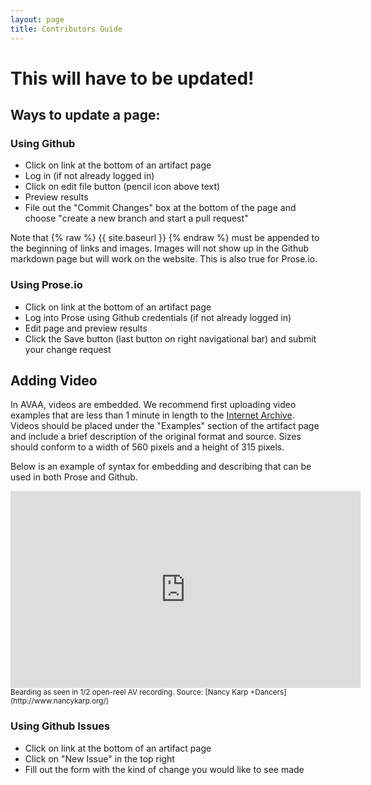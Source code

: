 ```yaml
---
layout: page
title: Contributors Guide
---
```


# This will have to be updated!

## Ways to update a page:


### Using Github

- Click on link at the bottom of an artifact page
- Log in (if not already logged in)
- Click on edit file button (pencil icon above text)
- Preview results
- File out the "Commit Changes" box at the bottom of the page and choose "create a new branch and start a pull request"

Note that {% raw %} {{ site.baseurl }} {% endraw %} must be appended to the beginning of links and images. Images will not show up in the Github markdown page but will work on the website. This is also true for Prose.io.

### Using Prose.io

- Click on link at the bottom of an artifact page
- Log into Prose using Github credentials (if not already logged in)
- Edit page and preview results
- Click the Save button (last button on right navigational bar) and submit your change request

## Adding Video

In AVAA, videos are embedded. We recommend first uploading video examples that are less than 1 minute in length to the [Internet Archive](https://archive.org/). Videos should be placed under the "Examples" section of the artifact page and include a brief description of the original format and source. Sizes should conform to a width of 560 pixels and a height of 315 pixels. 

Below is an example of syntax for embedding and describing that can be used in both Prose and Github. 

<iframe src="https://archive.org/embed/AVAAAvatlasBeardingAccess" width="560" height="315" frameborder="0" webkitallowfullscreen="true" mozallowfullscreen="true" allowfullscreen></iframe>
<sub>Bearding as seen in 1/2 open-reel AV recording. Source: [Nancy Karp +Dancers](http://www.nancykarp.org/)</sub> 

### Using Github Issues

- Click on link at the bottom of an artifact page
- Click on "New Issue" in the top right
- Fill out the form with the kind of change you would like to see made
